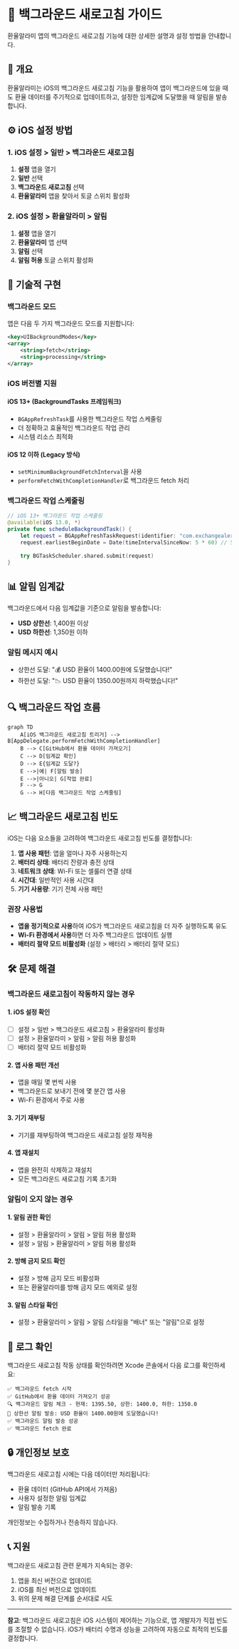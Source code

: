 # 🔄 백그라운드 새로고침 가이드

환율알라미 앱의 백그라운드 새로고침 기능에 대한 상세한 설명과 설정 방법을 안내합니다.

## 📱 개요

환율알라미는 iOS의 백그라운드 새로고침 기능을 활용하여 앱이 백그라운드에 있을 때도 환율 데이터를 주기적으로 업데이트하고, 설정한 임계값에 도달했을 때 알림을 발송합니다.

## ⚙️ iOS 설정 방법

### 1. iOS 설정 > 일반 > 백그라운드 새로고침
1. **설정** 앱을 열기
2. **일반** 선택
3. **백그라운드 새로고침** 선택
4. **환율알라미** 앱을 찾아서 토글 스위치 활성화

### 2. iOS 설정 > 환율알라미 > 알림
1. **설정** 앱을 열기
2. **환율알라미** 앱 선택
3. **알림** 선택
4. **알림 허용** 토글 스위치 활성화

## 🔧 기술적 구현

### 백그라운드 모드
앱은 다음 두 가지 백그라운드 모드를 지원합니다:

```xml
<key>UIBackgroundModes</key>
<array>
    <string>fetch</string>
    <string>processing</string>
</array>
```

### iOS 버전별 지원

#### iOS 13+ (BackgroundTasks 프레임워크)
- `BGAppRefreshTask`를 사용한 백그라운드 작업 스케줄링
- 더 정확하고 효율적인 백그라운드 작업 관리
- 시스템 리소스 최적화

#### iOS 12 이하 (Legacy 방식)
- `setMinimumBackgroundFetchInterval`을 사용
- `performFetchWithCompletionHandler`로 백그라운드 fetch 처리

### 백그라운드 작업 스케줄링
```swift
// iOS 13+ 백그라운드 작업 스케줄링
@available(iOS 13.0, *)
private func scheduleBackgroundTask() {
    let request = BGAppRefreshTaskRequest(identifier: "com.exchangealert.refresh")
    request.earliestBeginDate = Date(timeIntervalSinceNow: 5 * 60) // 5분 후
    
    try BGTaskScheduler.shared.submit(request)
}
```

## 📊 알림 임계값

백그라운드에서 다음 임계값을 기준으로 알림을 발송합니다:

- **USD 상한선**: 1,400원 이상
- **USD 하한선**: 1,350원 이하

### 알림 메시지 예시
- 상한선 도달: "💰 USD 환율이 1400.00원에 도달했습니다!"
- 하한선 도달: "📉 USD 환율이 1350.00원까지 하락했습니다!"

## 🔍 백그라운드 작업 흐름

```mermaid
graph TD
    A[iOS 백그라운드 새로고침 트리거] --> B[AppDelegate.performFetchWithCompletionHandler]
    B --> C[GitHub에서 환율 데이터 가져오기]
    C --> D[임계값 확인]
    D --> E{임계값 도달?}
    E -->|예| F[알림 발송]
    E -->|아니오| G[작업 완료]
    F --> G
    G --> H[다음 백그라운드 작업 스케줄링]
```

## 📈 백그라운드 새로고침 빈도

iOS는 다음 요소들을 고려하여 백그라운드 새로고침 빈도를 결정합니다:

1. **앱 사용 패턴**: 앱을 얼마나 자주 사용하는지
2. **배터리 상태**: 배터리 잔량과 충전 상태
3. **네트워크 상태**: Wi-Fi 또는 셀룰러 연결 상태
4. **시간대**: 일반적인 사용 시간대
5. **기기 사용량**: 기기 전체 사용 패턴

### 권장 사용법
- **앱을 정기적으로 사용**하여 iOS가 백그라운드 새로고침을 더 자주 실행하도록 유도
- **Wi-Fi 환경에서 사용**하면 더 자주 백그라운드 업데이트 실행
- **배터리 절약 모드 비활성화** (설정 > 배터리 > 배터리 절약 모드)

## 🛠️ 문제 해결

### 백그라운드 새로고침이 작동하지 않는 경우

#### 1. iOS 설정 확인
- [ ] 설정 > 일반 > 백그라운드 새로고침 > 환율알라미 활성화
- [ ] 설정 > 환율알라미 > 알림 > 알림 허용 활성화
- [ ] 배터리 절약 모드 비활성화

#### 2. 앱 사용 패턴 개선
- 앱을 매일 몇 번씩 사용
- 백그라운드로 보내기 전에 몇 분간 앱 사용
- Wi-Fi 환경에서 주로 사용

#### 3. 기기 재부팅
- 기기를 재부팅하여 백그라운드 새로고침 설정 재적용

#### 4. 앱 재설치
- 앱을 완전히 삭제하고 재설치
- 모든 백그라운드 새로고침 기록 초기화

### 알림이 오지 않는 경우

#### 1. 알림 권한 확인
- 설정 > 환율알라미 > 알림 > 알림 허용 활성화
- 설정 > 알림 > 환율알라미 > 알림 허용 활성화

#### 2. 방해 금지 모드 확인
- 설정 > 방해 금지 모드 비활성화
- 또는 환율알라미를 방해 금지 모드 예외로 설정

#### 3. 알림 스타일 확인
- 설정 > 환율알라미 > 알림 > 알림 스타일을 "배너" 또는 "알림"으로 설정

## 📝 로그 확인

백그라운드 새로고침 작동 상태를 확인하려면 Xcode 콘솔에서 다음 로그를 확인하세요:

```
✅ 백그라운드 fetch 시작
✅ GitHub에서 환율 데이터 가져오기 성공
🔍 백그라운드 알림 체크 - 현재: 1395.50, 상한: 1400.0, 하한: 1350.0
📢 상한선 알림 발송: USD 환율이 1400.00원에 도달했습니다!
✅ 백그라운드 알림 발송 성공
✅ 백그라운드 fetch 완료
```

## 🔒 개인정보 보호

백그라운드 새로고침 시에는 다음 데이터만 처리됩니다:
- 환율 데이터 (GitHub API에서 가져옴)
- 사용자 설정한 알림 임계값
- 알림 발송 기록

개인정보는 수집하거나 전송하지 않습니다.

## 📞 지원

백그라운드 새로고침 관련 문제가 지속되는 경우:
1. 앱을 최신 버전으로 업데이트
2. iOS를 최신 버전으로 업데이트
3. 위의 문제 해결 단계를 순서대로 시도

---

**참고**: 백그라운드 새로고침은 iOS 시스템이 제어하는 기능으로, 앱 개발자가 직접 빈도를 조절할 수 없습니다. iOS가 배터리 수명과 성능을 고려하여 자동으로 최적의 빈도를 결정합니다.
